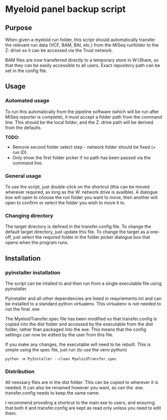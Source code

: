 # Myeloid panel backup script

## Purpose

When given a myeloid run folder, this script should automatically
transfer the relevant run data (VCF, BAM, BAI, etc.) from the MiSeq
runfolder to the Z: drive so it can be accessed via the Trust
network.

BAM files are now transferred directly to a temporary store in W:\Share, so that
they can be easily accessible to all users. Exact repository path can be set in
the config file.

## Usage

### Automated usage

To run this automatically from the pipeline software (which will be run after MiSeq reporter is complete), it
must accept a folder path from the command line. This should be the local folder, and the Z: drive path will be
derived from the defaults. 

**TODO:**
 
 - Remove second folder select step - network folder should be fixed (+ run ID)
 - Only show the first folder picker if no path has been passed via the command line.

### General usage

To use the script, just double-click on the shortcut (this can be moved wherever required, as long as the W: network drive is availble). A dialogue box will open to choose the run folder you want to move, then another will open to confirm or select the folder you wish to move it to.

### Changing directory

The target directory is defined in the transfer.config file. To change the default target directory, just update this file. To change the target as a one-off, just select the required folder in the folder picker dialogue box that opens when the program runs.

## Installation

### pyinstaller installation

The script can be intalled to and then run from a single executable file using pyinstaller.

Pyinstaller and all other dependencies are listed in requriements.txt and can be installed to
a standard python virtualenv. This virtualenv is not needed to run the final .exe

The MyeloidTransfer.spec file has been modified so that transfer.config is copied into the dist
folder and accessed by the executable from the dist folder, rather than packaged into the exe.
This means that the config settings can now be edited by the user from this file.

If you make any changes, the executable will need to be rebuilt. This is simple using the
spec file, just run (to use the venv python)

`python -m PyInstaller --clean MyeloidTransfer.spec`

### Distribution

All neessary files are in the dist folder. This can be copied to wherever it is needed.
It can also be renamed however you want, as can the .exe. transfer.config needs to keep the same name.

I recommend providing a shortcut to the main exe to users, and ensuring that both it and
transfer.config are kept as read only unless you need to edit them.
